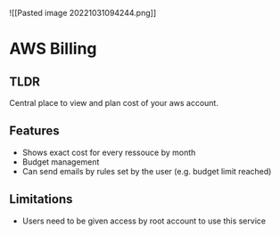![[Pasted image 20221031094244.png]]
# AWS Billing

## TLDR
Central place to view and plan cost of your aws account.

## Features
- Shows exact cost for every ressouce by month
- Budget management
- Can send emails by rules set by the user (e.g. budget limit reached)

## Limitations
- Users need to be given access by root account to use this service